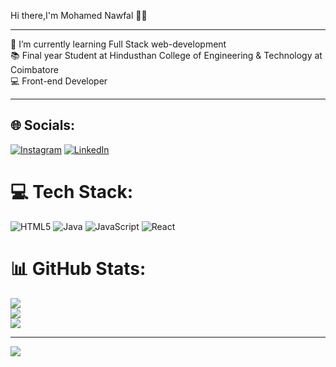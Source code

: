 Hi there,I'm Mohamed Nawfal 🧑‍💻<br>
<hr>
🌱 I’m currently learning Full Stack web-development<br>
📚 Final year Student at Hindusthan College of Engineering & Technology at Coimbatore<br>
💻 Front-end Developer <br>

<hr>

## 🌐 Socials:
[![Instagram](https://img.shields.io/badge/Instagram-%23E4405F.svg?logo=Instagram&logoColor=white)](https://instagram.com/kishore1103_) [![LinkedIn](https://img.shields.io/badge/LinkedIn-%230077B5.svg?logo=linkedin&logoColor=white)](https://linkedin.com/in/https://www.linkedin.com/in/kishore-s-55bb2b249?utm_source=share&utm_campaign=share_via&utm_content=profile&utm_medium=android_app) 

# 💻 Tech Stack:
![HTML5](https://img.shields.io/badge/html5-%23E34F26.svg?style=for-the-badge&logo=html5&logoColor=white) ![Java](https://img.shields.io/badge/java-%23ED8B00.svg?style=for-the-badge&logo=openjdk&logoColor=white) ![JavaScript](https://img.shields.io/badge/javascript-%23323330.svg?style=for-the-badge&logo=javascript&logoColor=%23F7DF1E) ![React](https://img.shields.io/badge/react-%2320232a.svg?style=for-the-badge&logo=react&logoColor=%2361DAFB)
# 📊 GitHub Stats:
![](https://github-readme-stats.vercel.app/api?username=kishore720721110015&theme=dark&hide_border=false&include_all_commits=false&count_private=false)<br/>
![](https://github-readme-streak-stats.herokuapp.com/?user=kishore720721110015&theme=dark&hide_border=false)<br/>
![](https://github-readme-stats.vercel.app/api/top-langs/?username=kishore720721110015&theme=dark&hide_border=false&include_all_commits=false&count_private=false&layout=compact)

---
[![](https://visitcount.itsvg.in/api?id=kishore720721110015&icon=0&color=0)](https://visitcount.itsvg.in)

<!-- Proudly created with GPRM ( https://gprm.itsvg.in ) -->

